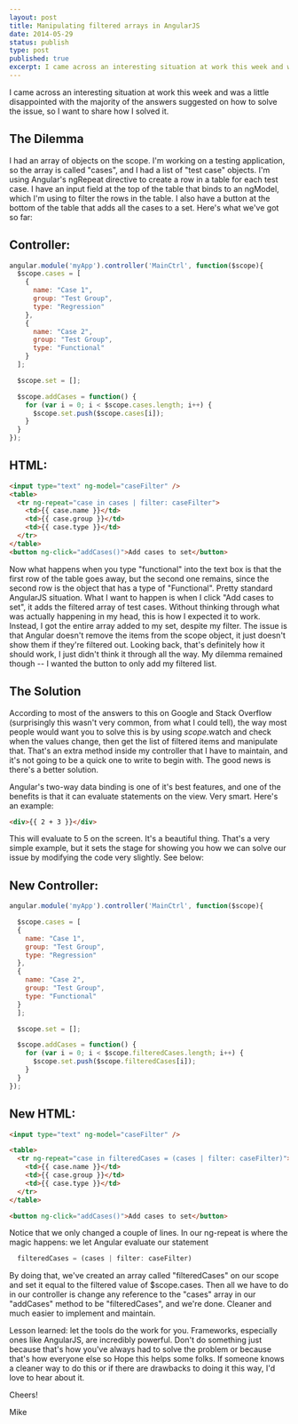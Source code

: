 ```yaml
---
layout: post
title: Manipulating filtered arrays in AngularJS
date: 2014-05-29
status: publish
type: post
published: true
excerpt: I came across an interesting situation at work this week and was a little disappointed with the majority of the answers suggested on how to solve the issue, so I want to share how I solved it.
---
```

I came across an interesting situation at work this week and was a little disappointed with the majority of the answers suggested on how to solve the issue, so I want to share how I solved it.

## The Dilemma
I had an array of objects on the scope. I'm working on a testing application, so the array is called "cases", and I had a list of "test case" objects. I'm using Angular's ngRepeat directive to create a row in a table for each test case. I have an input field at the top of the table that binds to an ngModel, which I'm using to filter the rows in the table. I also have a button at the bottom of the table that adds all the cases to a set. Here's what we've got so far:


## Controller:

```javascript
angular.module('myApp').controller('MainCtrl', function($scope){
  $scope.cases = [
    {
      name: "Case 1",
      group: "Test Group",
      type: "Regression"
    },
    {
      name: "Case 2",
      group: "Test Group",
      type: "Functional"
    }
  ];

  $scope.set = [];

  $scope.addCases = function() {
    for (var i = 0; i < $scope.cases.length; i++) {
      $scope.set.push($scope.cases[i]);
    }
  }
});
```

## HTML:


```html
<input type="text" ng-model="caseFilter" />
<table>
  <tr ng-repeat="case in cases | filter: caseFilter">
    <td>{{ case.name }}</td>
    <td>{{ case.group }}</td>
    <td>{{ case.type }}</td>
  </tr>
</table>
<button ng-click="addCases()">Add cases to set</button>
```

Now what happens when you type "functional" into the text box is that the first row of the table goes away, but the second one remains, since the second row is the object that has a type of "Functional". Pretty standard AngularJS situation. What I want to happen is when I click "Add cases to set", it adds the filtered array of test cases. Without thinking through what was actually happening in my head, this is how I expected it to work. Instead, I got the entire array added to my set, despite my filter. The issue is that Angular doesn't remove the items from the scope object, it just doesn't show them if they're filtered out. Looking back, that's definitely how it should work, I just didn't think it through all the way. My dilemma remained though -- I wanted the button to only add my filtered list.

## The Solution

According to most of the answers to this on Google and Stack Overflow (surprisingly this wasn't very common, from what I could tell), the way most people would want you to solve this is by using $scope.$watch and check when the values change, then get the list of filtered items and manipulate that. That's an extra method inside my controller that I have to maintain, and it's not going to be a quick one to write to begin with. The good news is there's a better solution.

Angular's two-way data binding is one of it's best features, and one of the benefits is that it can evaluate statements on the view. Very smart. Here's an example:

```html
<div>{{ 2 + 3 }}</div>
```

This will evaluate to 5 on the screen. It's a beautiful thing. That's a very simple example, but it sets the stage for showing you how we can solve our issue by modifying the code very slightly. See below:

## New Controller:

```javascript
angular.module('myApp').controller('MainCtrl', function($scope){

  $scope.cases = [
  {
    name: "Case 1",
    group: "Test Group",
    type: "Regression"
  },
  {
    name: "Case 2",
    group: "Test Group",
    type: "Functional"
  }
  ];

  $scope.set = [];

  $scope.addCases = function() {
    for (var i = 0; i < $scope.filteredCases.length; i++) {
      $scope.set.push($scope.filteredCases[i]);
    }
  }
});
```

## New HTML:

```html
<input type="text" ng-model="caseFilter" />

<table>
  <tr ng-repeat="case in filteredCases = (cases | filter: caseFilter)">
    <td>{{ case.name }}</td>
    <td>{{ case.group }}</td>
    <td>{{ case.type }}</td>
  </tr>
</table>

<button ng-click="addCases()">Add cases to set</button>
```

Notice that we only changed a couple of lines. In our ng-repeat is where the magic happens: we let Angular evaluate our statement

```javascript
  filteredCases = (cases | filter: caseFilter)
```

By doing that, we've created an array called "filteredCases" on our scope and set it equal to the filtered value of $scope.cases. Then all we have to do in our controller is change any reference to the "cases" array in our "addCases" method to be "filteredCases", and we're done. Cleaner and much easier to implement and maintain.

Lesson learned: let the tools do the work for you. Frameworks, especially ones like AngularJS, are incredibly powerful. Don't do something just because that's how you've always had to solve the problem or because that's how everyone else so
Hope this helps some folks. If someone knows a cleaner way to do this or if there are drawbacks to doing it this way, I'd love to hear about it.

Cheers!

Mike
